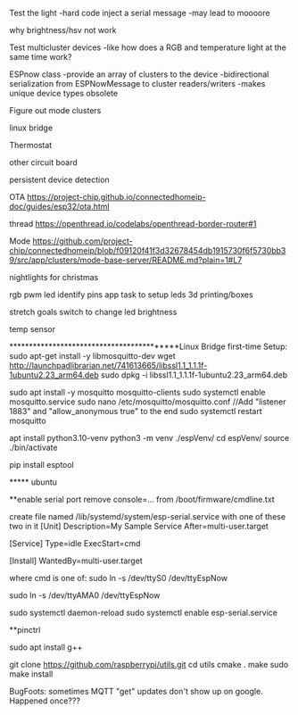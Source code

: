 Test the light
    -hard code inject a serial message
    -may lead to moooore

why brightness/hsv not work

Test multicluster devices
    -like how does a RGB and temperature light at the same time work?

ESPnow class
    -provide an array of clusters to the device
    -bidirectional serialization from ESPNowMessage to cluster readers/writers
    -makes unique device types obsolete

Figure out mode clusters

linux bridge

Thermostat

other circuit board

persistent device detection


OTA
https://project-chip.github.io/connectedhomeip-doc/guides/esp32/ota.html

thread
https://openthread.io/codelabs/openthread-border-router#1

Mode
https://github.com/project-chip/connectedhomeip/blob/f09120f41f3d32678454db1915730f6f5730bb39/src/app/clusters/mode-base-server/README.md?plain=1#L7



nightlights for christmas

rgb pwm led
identify pins
app task to setup leds
3d printing/boxes

stretch goals
switch to change led brightness

temp sensor


******************************************Linux Bridge first-time Setup:
sudo apt-get install -y libmosquitto-dev
wget http://launchpadlibrarian.net/741613665/libssl1.1_1.1.1f-1ubuntu2.23_arm64.deb
sudo dpkg -i libssl1.1_1.1.1f-1ubuntu2.23_arm64.deb 

sudo apt install -y mosquitto mosquitto-clients
sudo systemctl enable mosquitto.service
sudo nano /etc/mosquitto/mosquitto.conf
//Add "listener 1883" and "allow_anonymous true" to the end
sudo systemctl restart mosquitto

apt install python3.10-venv
python3 -m venv ./espVenv/
cd espVenv/
source ./bin/activate

pip install esptool



***** ubuntu

**enable serial port
remove console=... from /boot/firmware/cmdline.txt

create file named /lib/systemd/system/esp-serial.service with one of these two in it
[Unit]
Description=My Sample Service
After=multi-user.target

[Service]
Type=idle
ExecStart=cmd

[Install]
WantedBy=multi-user.target

where cmd is one of:
sudo ln -s /dev/ttyS0 /dev/ttyEspNow

sudo ln -s /dev/ttyAMA0 /dev/ttyEspNow

sudo systemctl daemon-reload
sudo systemctl enable esp-serial.service

**pinctrl

sudo apt install g++

git clone https://github.com/raspberrypi/utils.git
cd utils
cmake .
make
sudo make install




BugFoots:
sometimes MQTT "get" updates don't show up on google. Happened once???